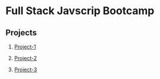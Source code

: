 # Full Stack Javscrip Bootcamp

## Projects

1. [Project-1](./FSJS%202.0%20Project%2001/)

2. [Project-2](./FSJS%202.0%20Project%2002/)

3. [Project-3](./FSJS%202.0%20Project%2003/)
